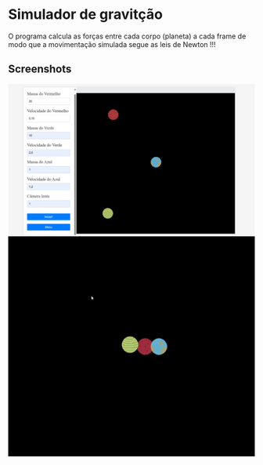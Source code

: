 
# Simulador de gravitção 

O programa calcula as forças entre cada corpo (planeta) a cada frame de modo que a movimentação simulada segue as leis de Newton !!! 

## Screenshots

![App Screenshot](Imagens/exemplo01.png)
![App gif](Imagens/exmplo02.gif)


